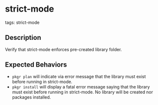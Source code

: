 # strict-mode
tags: strict-mode

## Description
Verify that strict-mode enforces pre-created library folder.

## Expected Behaviors
* `pkgr plan` will indicate via error message that the library must exist before running in strict-mode.
* `pkgr install` will display a fatal error message saying that the library must exist before running in strict-mode. No library will be created nor packages installed.
